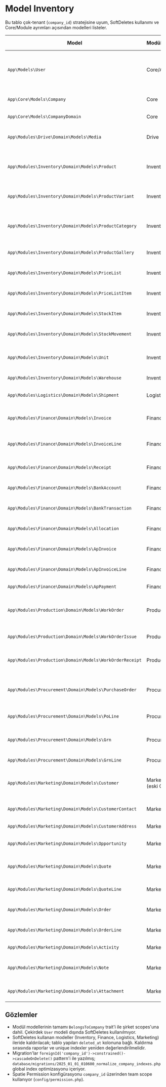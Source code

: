 # Model Inventory

Bu tablo çok-tenant (`company_id`) stratejisine uyum, SoftDeletes kullanımı ve Core/Module ayrımları açısından modelleri listeler.

| Model | Modül/Katman | Tablonun Tahmini Adı | `company_id` Kolonu | İndeks Durumu | SoftDeletes | Traitler | Öneri |
| --- | --- | --- | --- | --- | --- | --- | --- |
| `App\Models\User` | Core/Auth | `users` | Var (`$fillable`) | `database/migrations/0001_01_01_000000_create_users_table.php` şirket FK + index içeriyor | Yok | `HasFactory`, `Notifiable`, `AppliesRoles` | BelongsToCompany trait'i eklenip global scope ile hizalanmalı; Spatie team scope ile uyum test edilmeli. |
| `App\Core\Models\Company` | Core | `companies` | Yok (root entity) | Domain unique index `companies.domain` + theme alanları eklenmiş | Yok | `HasFactory` | Tenant switcher servislerine provider eklenmeli. |
| `App\Core\Models\CompanyDomain` | Core | `company_domains` | Var (FK) | `company_id` foreign key + unique domain | Yok | `HasFactory` | Domain doğrulama job'ı planlanmalı. |
| `App\Modules\Drive\Domain\Models\Media` | Drive | `media` | Var (`BelongsToCompany`) | FK + index (migrationlar Drive modülü) | Var | `BelongsToCompany`, `SoftDeletes` | SoftDeletes kaldırma planında arşiv tablosu oluşturulmalı. |
| `App\Modules\Inventory\Domain\Models\Product` | Inventory | `products` | Var | Migration `unique(['company_id','sku'])`, `status` index | Var | `BelongsToCompany`, `SoftDeletes` | SoftDeletes → arşiv/publish state; `media_id` null on delete kontrolü sürdürülmeli. |
| `App\Modules\Inventory\Domain\Models\ProductVariant` | Inventory | `product_variants` | Var | `company_id`,`product_id` index'leri mevcut | Var | `BelongsToCompany`, `SoftDeletes` | Variant senkronizasyonu domain servisine taşınmalı. |
| `App\Modules\Inventory\Domain\Models\ProductCategory` | Inventory | `product_categories` | Var | `parent_id` nullable, `company_id` index | Var | `BelongsToCompany`, `SoftDeletes` | Soft delete kaldırılınca nested set yerine path yaklaşımı değerlendirilmeli. |
| `App\Modules\Inventory\Domain\Models\ProductGallery` | Inventory | `product_gallery` | Var | `company_id`,`product_id` index'leri | Yok | `BelongsToCompany` | Drive medya doğrulaması zorunlu. |
| `App\Modules\Inventory\Domain\Models\PriceList` | Inventory | `price_lists` | Var | `company_id`,`code` unique | Var | `BelongsToCompany`, `SoftDeletes` | Soft delete yerine state column (`status`) eklenmeli. |
| `App\Modules\Inventory\Domain\Models\PriceListItem` | Inventory | `price_list_items` | Var | `company_id`,`price_list_id` index | Yok | `BelongsToCompany` | Index'ler composite; ledger sorguları optimize edilmeli. |
| `App\Modules\Inventory\Domain\Models\StockItem` | Inventory | `stock_items` | Var | `company_id`,`warehouse_id` index planı | Yok | `BelongsToCompany` | Movement aggregate ile senkron tutulmalı. |
| `App\Modules\Inventory\Domain\Models\StockMovement` | Inventory | `stock_movements` | Var | `company_id`,`stock_item_id` index | Yok | `BelongsToCompany` | Ledger raporu için view materialization değerlendirilmeli. |
| `App\Modules\Inventory\Domain\Models\Unit` | Inventory | `units` | Var | `company_id`,`code` unique | Var | `BelongsToCompany`, `SoftDeletes` | Soft delete kaldırılınca `is_archived` kolonu eklenmeli. |
| `App\Modules\Inventory\Domain\Models\Warehouse` | Inventory | `warehouses` | Var | `company_id`,`code` unique | Var | `BelongsToCompany`, `SoftDeletes` | Silme yerine `status` alanı kullanılmalı. |
| `App\Modules\Logistics\Domain\Models\Shipment` | Logistics | `shipments` | Var | `company_id`,`shipment_no` unique | Var | `BelongsToCompany`, `SoftDeletes` | Soft delete yerine `canceled_at` alanı önerilir. |
| `App\Modules\Finance\Domain\Models\Invoice` | Finance | `invoices` | Var | `company_id`,`number` unique + `status` index | Var | `BelongsToCompany`, `SoftDeletes` | Soft delete kaldırılarak `status=voided` modeli uygulanmalı. |
| `App\Modules\Finance\Domain\Models\InvoiceLine` | Finance | `invoice_lines` | Var | `company_id`,`invoice_id` index | Yok | `BelongsToCompany` | Toplamların denormalizasyonu için triggers planlanmalı. |
| `App\Modules\Finance\Domain\Models\Receipt` | Finance | `receipts` | Var | `company_id`,`receipt_no` unique | Var | `BelongsToCompany`, `SoftDeletes` | Soft delete kalkınca `voided_at` alanı eklenmeli. |
| `App\Modules\Finance\Domain\Models\BankAccount` | Finance | `bank_accounts` | Var | `company_id`,`iban` unique | Yok | `BelongsToCompany` | IBAN doğrulaması Core helper'a taşınmalı. |
| `App\Modules\Finance\Domain\Models\BankTransaction` | Finance | `bank_transactions` | Var | `company_id`,`bank_account_id` index | Yok | `BelongsToCompany` | Mutlak tutar denormalizasyonu planlanmalı. |
| `App\Modules\Finance\Domain\Models\Allocation` | Finance | `allocations` | Var | `company_id`,`invoice_id` index | Yok | `BelongsToCompany` | Allocate işlemleri idempotent hale getirilmeli. |
| `App\Modules\Finance\Domain\Models\ApInvoice` | Finance | `ap_invoices` | Var | `company_id`,`vendor_invoice_no` index | Yok | `BelongsToCompany` | Vendor entity Settings modülüne taşınmalı. |
| `App\Modules\Finance\Domain\Models\ApInvoiceLine` | Finance | `ap_invoice_lines` | Var | `company_id`,`ap_invoice_id` index | Yok | `BelongsToCompany` |  Decimal scale doğrulaması yapılmalı. |
| `App\Modules\Finance\Domain\Models\ApPayment` | Finance | `ap_payments` | Var | `company_id`,`payment_no` index | Yok | `BelongsToCompany` | Bank transaction ile senkron kontrolü. |
| `App\Modules\Production\Domain\Models\WorkOrder` | Production | `work_orders` | Var | `company_id`,`doc_no` unique | Yok | `BelongsToCompany` | Work order kapanışında SoftDeletes yok; status state machine eklenmeli. |
| `App\Modules\Production\Domain\Models\WorkOrderIssue` | Production | `work_order_issues` | Var | `company_id`,`work_order_id` index | Yok | `BelongsToCompany` | Issue satırları Inventory ledger ile senkron tutulur. |
| `App\Modules\Production\Domain\Models\WorkOrderReceipt` | Production | `work_order_receipts` | Var | `company_id`,`work_order_id` index | Yok | `BelongsToCompany` | Receipt akışı Finance entegrasyonuna hazırlanmalı. |
| `App\Modules\Procurement\Domain\Models\PurchaseOrder` | Procurement | `purchase_orders` | Var | `company_id`,`po_number` unique | Yok | `BelongsToCompany` | Soft delete bulunmuyor; status alanı var mı kontrol edilip workflow eklenmeli. |
| `App\Modules\Procurement\Domain\Models\PoLine` | Procurement | `po_lines` | Var | `company_id`,`purchase_order_id` index | Yok | `BelongsToCompany` | Inventory rezervasyonuyla bağ kurulacak. |
| `App\Modules\Procurement\Domain\Models\Grn` | Procurement | `grns` | Var | `company_id`,`grn_no` unique | Yok | `BelongsToCompany` | Goods receipt -> stock movement otomasyonu doğrulanmalı. |
| `App\Modules\Procurement\Domain\Models\GrnLine` | Procurement | `grn_lines` | Var | `company_id`,`grn_id` index | Yok | `BelongsToCompany` | Lot/serial desteği planlanmalı. |
| `App\Modules\Marketing\Domain\Models\Customer` | Marketing (eski CRM) | `customers` | Var | `company_id`,`code` unique | Var | `BelongsToCompany`, `SoftDeletes` | Modül rename sonrası `marketing_customers` prefix'i değerlendirilmeli. |
| `App\Modules\Marketing\Domain\Models\CustomerContact` | Marketing | `customer_contacts` | Var | `company_id`,`customer_id` index | Yok | `BelongsToCompany` | Kişi kartı Settings modülüne bağlanmalı. |
| `App\Modules\Marketing\Domain\Models\CustomerAddress` | Marketing | `customer_addresses` | Var | `company_id`,`customer_id` index | Yok | `BelongsToCompany` | Lokasyon servisleri ile entegre edilecek. |
| `App\Modules\Marketing\Domain\Models\Opportunity` | Marketing | `opportunities` | Var | `company_id`,`code` unique | Var | `BelongsToCompany`, `SoftDeletes` | Pipeline stage history tablosu eklenmeli. |
| `App\Modules\Marketing\Domain\Models\Quote` | Marketing | `quotes` | Var | `company_id`,`quote_no` unique | Var | `BelongsToCompany`, `SoftDeletes` | Hard delete kalktığında `voided_at` kullanılmalı. |
| `App\Modules\Marketing\Domain\Models\QuoteLine` | Marketing | `quote_lines` | Var | `company_id`,`quote_id` index | Yok | `BelongsToCompany` | Pricing pipeline Inventory ile hizalanmalı. |
| `App\Modules\Marketing\Domain\Models\Order` | Marketing | `orders` | Var | `company_id`,`order_no` unique | Var | `BelongsToCompany`, `SoftDeletes` | Soft delete kalkınca `canceled_at` alanı kullanılmalı. |
| `App\Modules\Marketing\Domain\Models\OrderLine` | Marketing | `order_lines` | Var | `company_id`,`order_id` index | Yok | `BelongsToCompany` | Shipment senkronu Logistics modülü ile hizalanmalı. |
| `App\Modules\Marketing\Domain\Models\Activity` | Marketing | `activities` | Var | `company_id`,`customer_id` index | Yok | `BelongsToCompany` | Timeline API'si modülerleştirilmeli. |
| `App\Modules\Marketing\Domain\Models\Note` | Marketing | `notes` | Var | `company_id`,`customer_id` index | Yok | `BelongsToCompany` | Soft delete yok; text arama için full-text index değerlendirilmeli. |
| `App\Modules\Marketing\Domain\Models\Attachment` | Marketing | `attachments` | Var | `company_id`,`customer_id` index | Yok | `BelongsToCompany` | Drive ile referans bütünlüğü güçlendirilmeli. |

## Gözlemler
- Modül modellerinin tamamı `BelongsToCompany` trait'i ile şirket scopes'una dahil. Çekirdek `User` modeli dışında SoftDeletes kullanılmıyor.
- SoftDeletes kullanan modeller (Inventory, Finance, Logistics, Marketing) ileride kaldırılacak; tablo yapıları `deleted_at` kolonuna bağlı. Kaldırma sırasında raporlar ve unique indexler yeniden değerlendirilmelidir.
- Migration'lar `foreignId('company_id')->constrained()->cascadeOnDelete()` pattern'i ile yazılmış; `database/migrations/2025_01_01_010600_normalize_company_indexes.php` global index optimizasyonu içeriyor.
- Spatie Permission konfigürasyonu `company_id` üzerinden team scope kullanıyor (`config/permission.php`).

